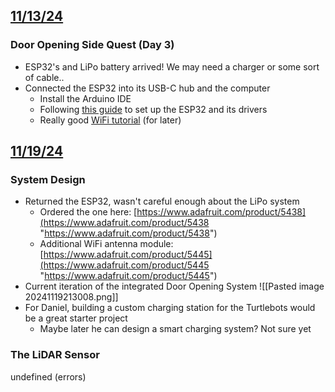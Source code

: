 ## <u>11/13/24</u>

### Door Opening Side Quest (Day 3)
- ESP32's and LiPo battery arrived! We may need a charger or some sort of cable..
- Connected the ESP32 into its USB-C hub and the computer
	- Install the Arduino IDE
	- Following [this guide](https://samueladesola.medium.com/how-to-set-up-esp32-wroom-32-b2100060470c) to set up the ESP32 and its drivers
	- Really good [WiFi tutorial](https://www.youtube.com/watch?v=aH3sLEQI4_w) (for later)

## <u>11/19/24</u>

### System Design
- Returned the ESP32, wasn't careful enough about the LiPo system
	- Ordered the one here: [https://www.adafruit.com/product/5438](https://www.adafruit.com/product/5438 "https://www.adafruit.com/product/5438")
	- Additional WiFi antenna module: [https://www.adafruit.com/product/5445](https://www.adafruit.com/product/5445 "https://www.adafruit.com/product/5445")
- Current iteration of the integrated Door Opening System
![[Pasted image 20241119213008.png]]
- For Daniel, building a custom charging station for the Turtlebots would be a great starter project
	- Maybe later he can design a smart charging system? Not sure yet
### The LiDAR Sensor
undefined (errors)